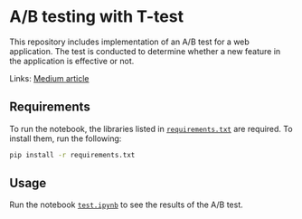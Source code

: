 # A/B testing with T-test

This repository includes implementation of an A/B test for a web application. The test is conducted to determine whether a new feature in the application is effective or not.

Links: [Medium article](https://medium.com/@morihosseini/unlocking-the-power-of-a-b-testing-65f3f3ee67d1)

## Requirements

To run the notebook, the libraries listed in [`requirements.txt`](requirements.txt) are required. To install them, run the following:

```bash
pip install -r requirements.txt
```

## Usage

Run the notebook [`test.ipynb`](test.ipynb) to see the results of the A/B test.
